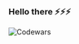 ### Hello there ⚡⚡⚡

![Codewars](https://github.r2v.ch/codewars?user=Leoman_gurman&stroke=%23BB432C&theme=gradient&hide_clan=true)


<!--
**leomanchic/leomanchic** is a ✨ _special_ ✨ repository because its `README.md` (this file) appears on your GitHub profile.

Here are some ideas to get you started:

- 🔭 I’m currently working on ...
- 🌱 I’m currently learning ...
- 👯 I’m looking to collaborate on ...
- 🤔 I’m looking for help with ...
- 💬 Ask me about ...
- 📫 How to reach me: ...
- 😄 Pronouns: ...
- ⚡ Fun fact: ...
-->
